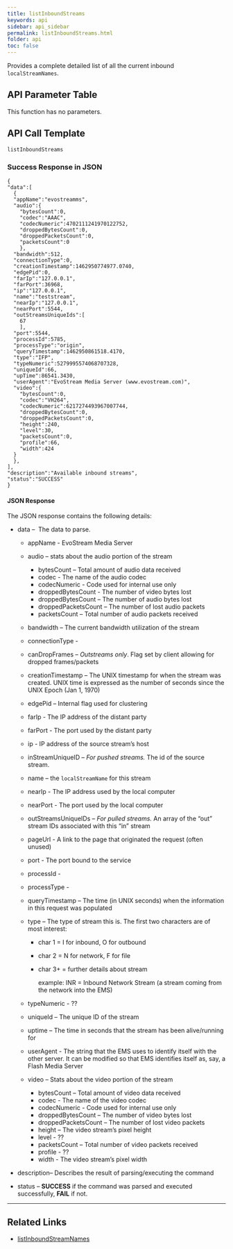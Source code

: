 ```yaml
---
title: listInboundStreams
keywords: api
sidebar: api_sidebar
permalink: listInboundStreams.html
folder: api
toc: false
---
```




Provides a complete detailed list of all the current inbound `localStreamNames`.



## API Parameter Table

This function has no parameters.



## API Call Template

``` 
listInboundStreams
```



### Success Response in JSON

``` 
{
"data":[
  {
  "appName":"evostreamms",
  "audio":{
    "bytesCount":0,
    "codec":"AAAC",
    "codecNumeric":4702111241970122752,
    "droppedBytesCount":0,
    "droppedPacketsCount":0,
    "packetsCount":0
    },
  "bandwidth":512,
  "connectionType":0,
  "creationTimestamp":1462950774977.0740,
  "edgePid":0,
  "farIp":"127.0.0.1",
  "farPort":36968,
  "ip":"127.0.0.1",
  "name":"teststream",
  "nearIp":"127.0.0.1",
  "nearPort":5544,
  "outStreamsUniqueIds":[
    67
    ],
  "port":5544,
  "processId":5785,
  "processType":"origin",
  "queryTimestamp":1462950861518.4170,
  "type":"IFP",
  "typeNumeric":5279995574068707328,
  "uniqueId":66,
  "upTime":86541.3430,
  "userAgent":"EvoStream Media Server (www.evostream.com)",
  "video":{
    "bytesCount":0,
    "codec":"VH264",
    "codecNumeric":6217274493967007744,
    "droppedBytesCount":0,
    "droppedPacketsCount":0,
    "height":240,
    "level":30,
    "packetsCount":0,
    "profile":66,
    "width":424
  }
  },
],
"description":"Available inbound streams",
"status":"SUCCESS"
}
```



#### JSON Response

The JSON response contains the following details:

- data –  The data to parse.

  - appName - EvoStream Media Server

  - audio – stats about the audio portion of the stream

    - bytesCount – Total amount of audio data received
    - codec - The name of the audio codec 
    - codecNumeric - Code used for internal use only
    - droppedBytesCount - The number of video bytes lost
    - droppedBytesCount – The number of audio bytes lost
    - droppedPacketsCount – The number of lost audio packets
    - packetsCount – Total number of audio packets received

  - bandwidth – The current bandwidth utilization of the stream

  - connectionType - 

  - canDropFrames – *Outstreams only*. Flag set by client allowing for dropped frames/packets

  - creationTimestamp – The UNIX timestamp for when the stream was created. UNIX time is expressed as the number of seconds since the UNIX Epoch (Jan 1, 1970)

  - edgePid – Internal flag used for clustering

  - farIp - The IP address of the distant party

  - farPort - The port used by the distant party

  - ip - IP address of the source stream’s host

  - inStreamUniqueID – *For pushed streams.* The id of the source stream.

  - name – the `localStreamName` for this stream

  - nearIp - The IP address used by the local computer

  - nearPort - The port used by the local computer

  - outStreamsUniqueIDs – *For pulled streams.* An array of the “out” stream IDs associated with this “in” stream

  - pageUrl - A link to the page that originated the request (often unused)

  - port - The port bound to the service

  - processId - 

  - processType - 

  - queryTimestamp – The time (in UNIX seconds) when the information in this request was populated

  - type – The type of stream this is. The first two characters are of most interest:

    - char 1 = I for inbound, O for outbound

    - char 2 = N for network, F for file

    - char 3+ = further details about stream

      example: INR = Inbound Network Stream (a stream coming from the network into the EMS)

  - typeNumeric - ??

  - uniqueId – The unique ID of the stream

  - uptime – The time in seconds that the stream has been alive/running for

  - userAgent -  The string that the EMS uses to identify itself with the other server. It can be modified so that EMS identifies itself as, say, a Flash Media Server

  - video – Stats about the video portion of the stream

    - bytesCount – Total amount of video data received
    - codec - The name of the video codec 
    - codecNumeric - Code used for internal use only
    - droppedBytesCount – The number of video bytes lost
    - droppedPacketsCount – The number of lost video packets
    - height – The video stream’s pixel height
    - level - ??
    - packetsCount – Total number of video packets received
    - profile - ??
    - width - The video stream’s pixel width

- description– Describes the result of parsing/executing the command

- status – **SUCCESS** if the command was parsed and executed successfully, **FAIL** if not.

------

## Related Links

- [listInboundStreamNames](api_listInboundStreamNames.html)